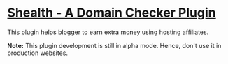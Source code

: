 # [Shealth - A Domain Checker Plugin](https://www.mehulgohil.in/?utm_source=github&utm_medium=readme&utm_campaign=shealthplugin "Shealth - A Domain Checker Plugin") #

This plugin helps blogger to earn extra money using hosting affiliates.

**Note:** This plugin development is still in alpha mode. Hence, don't use it in production websites.
